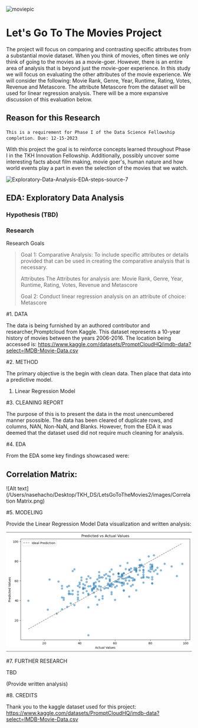 
![moviepic](https://github.com/deebaby001/LetsGoToTheMovies/assets/14750340/645e92a6-8843-4224-a8f5-425a6c188bf3)

<!DOCTYPE html>  
<html>  
 <body>  
      <h1>Let's Go To The Movies Project</h1> 
 <body>  
</html>

The project will focus on comparing and contrasting specific attributes from a substantial movie dataset. When you think of movies, often times we only think of going to the movies as a movie-goer. However, there is an entire area of analysis that is beyond just the movie-goer experience. In this study we will focus on evaluating the other attributes of the movie experience. We will consider the following: Movie Rank, Genre, Year, Runtime, Rating, Votes, Revenue and Metascore. The attribute Metascore from the dataset will be used for linear regression analysis. There will be a more expansive discussion of this evaluation below. 

<!DOCTYPE html>  
<html>  
 <body>  
      <h2>Reason for this Research</h2> 
 <body>  
</html>

    This is a requirement for Phase I of the Data Science Fellowship completion. Due: 12-15-2023
 With this project the goal is to reinforce concepts learned throughout Phase I in the TKH Innovation Fellowship. Additionally, possibly uncover some interesting facts about film making, movie goer's, human nature and how world events play a part in even the selection of the movies that we watch.

![Exploratory-Data-Analysis-EDA-steps-source-7](https://github.com/deebaby001/LetsGoToTheMovies/assets/14750340/93887d37-6fe3-4fdb-96ea-d4eb2e38caa6)


<!DOCTYPE html>  
<html>  
 <body>  
      <h2>EDA: Exploratory Data Analysis</h2> 
 <body>  
</html>

<!DOCTYPE html>  
<html>  
 <body>  
      <h3>Hypothesis (TBD)</h3> 
 <body>  
</html>

<!DOCTYPE html>  
<html>  
 <body>  
      <h3>Research</h3> 
 <body>  
</html>

Research Goals
> Goal 1: Comparative Analysis:  To include specific attributes or details provided that can be used in creating the comparative analysis that is necessary.
>
> Attributes
> The Attributes for analysis are: Movie Rank, Genre, Year, Runtime, Rating, Votes, Revenue and Metascore
> 
> Goal 2: Conduct linear regression analysis on an attribute of choice: Metascore


#1. DATA

The data is being furnished by an authored contributor and researcher,Promptcloud from Kaggle. This dataset represents a 10-year history of movies between the years 2006-2016.
The location being accessed is: https://www.kaggle.com/datasets/PromptCloudHQ/imdb-data?select=IMDB-Movie-Data.csv

#2. METHOD

The primary objective is the begin with clean data. Then place that data into a predictive model. 
1. Linear Regression Model

#3. CLEANING REPORT

The purpose of this is to present the data in the most unencumbered manner psossible. The data has been cleared of duplicate rows, and columns, NAN, Non-NaN, and Blanks. However, from the EDA it was deemed that the dataset used did not require much cleaning for analysis. 

#4. EDA

From the EDA some key findings showcased were:

## Correlation Matrix:
![Alt text](/Users/nasehacho/Desktop/TKH_DS/LetsGoToTheMovies2/images/Correlation Matrix.png)




#5. MODELING

Provide the Linear Regression Model Data visualization and written analysis:

![Alt text](images/Model.png)

#7. FURTHER RESEARCH

TBD

(Provide written analysis)

#8. CREDITS

Thank you to the kaggle dataset used for this project:  https://www.kaggle.com/datasets/PromptCloudHQ/imdb-data?select=IMDB-Movie-Data.csv














